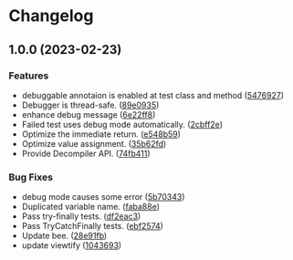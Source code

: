 # Changelog

## 1.0.0 (2023-02-23)


### Features

* debuggable annotaion is enabled at test class and method ([5476927](https://github.com/teletha/reincarnation/commit/5476927e9403dc4914e351f22e78227a21f6a480))
* Debugger is thread-safe. ([89e0935](https://github.com/teletha/reincarnation/commit/89e09354057c5572608f8302eb39901396d15f33))
* enhance debug message ([6e22ff8](https://github.com/teletha/reincarnation/commit/6e22ff88bb40109a12e69f3d989d4490d61d1b91))
* Failed test uses debug mode automatically. ([2cbff2e](https://github.com/teletha/reincarnation/commit/2cbff2e21e6ad29f1f83d426dbad2eda8272b7e5))
* Optimize the immediate return. ([e548b59](https://github.com/teletha/reincarnation/commit/e548b59e2c7cd74b604166900fe400686e473549))
* Optimize value assignment. ([35b62fd](https://github.com/teletha/reincarnation/commit/35b62fdc7b4a9910acf457ff5a7dabc0a3325f2c))
* Provide Decompiler API. ([74fb411](https://github.com/teletha/reincarnation/commit/74fb411a7912e313a0c58ae210001801866b05a0))


### Bug Fixes

* debug mode causes some error ([5b70343](https://github.com/teletha/reincarnation/commit/5b70343965d115d4306666ec7404d37c4717aaf4))
* Duplicated variable name. ([faba88e](https://github.com/teletha/reincarnation/commit/faba88e4d56ebe6a977e204b455fd213093ce924))
* Pass try-finally tests. ([df2eac3](https://github.com/teletha/reincarnation/commit/df2eac33026389b3a2f909dd336a54ea7ed941ab))
* Pass TryCatchFinally tests. ([ebf2574](https://github.com/teletha/reincarnation/commit/ebf2574895ca50278d122cf1bb3662463aa963a7))
* Update bee. ([28e91fb](https://github.com/teletha/reincarnation/commit/28e91fbd12e3cf6a01664b4aebfcf78d138ec85b))
* update viewtify ([1043693](https://github.com/teletha/reincarnation/commit/104369346dae6f0bf6f5637c2c30387f2e11484e))
